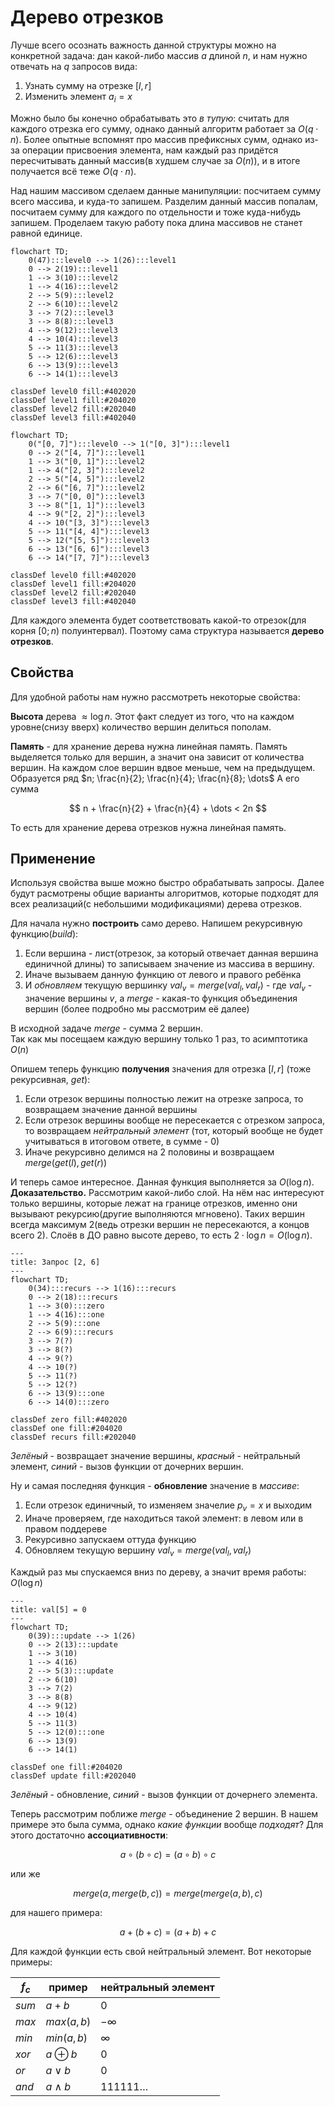 # Дерево отрезков
Лучше всего осознать важность данной структуры можно на конкретной задача: дан какой-либо массив $a$ длиной $n$, и нам нужно отвечать на $q$ запросов вида:
1. Узнать сумму на отрезке $[l, r]$
2. Изменить элемент $a_i = x$

Можно было бы конечно обрабатывать это *в тупую*: считать для каждого отрезка его сумму, однако данный алгоритм работает за $O(q \cdot n)$. Более опытные вспомнят про массив префиксных сумм, однако из-за операции присвоения элемента, нам каждый раз придётся пересчитывать данный массив(в худшем случае за $O(n)$), и в итоге получается всё теже $O(q \cdot n)$.

Над нашим массивом сделаем данные манипуляции: посчитаем сумму всего массива, и куда-то запишем. Разделим данный массив попалам, посчитаем сумму для каждого по отдельности и тоже куда-нибудь запишем. Проделаем такую работу пока длина массивов не станет равной единице. 
```mermaid
flowchart TD;
	0(47):::level0 --> 1(26):::level1
	0 --> 2(19):::level1
	1 --> 3(10):::level2
	1 --> 4(16):::level2
	2 --> 5(9):::level2
	2 --> 6(10):::level2
	3 --> 7(2):::level3
	3 --> 8(8):::level3
	4 --> 9(12):::level3
	4 --> 10(4):::level3
	5 --> 11(3):::level3
	5 --> 12(6):::level3
	6 --> 13(9):::level3
	6 --> 14(1):::level3

classDef level0 fill:#402020
classDef level1 fill:#204020
classDef level2 fill:#202040
classDef level3 fill:#402040
```
```mermaid
flowchart TD;
	0("[0, 7]"):::level0 --> 1("[0, 3]"):::level1
	0 --> 2("[4, 7]"):::level1
	1 --> 3("[0, 1]"):::level2
	1 --> 4("[2, 3]"):::level2
	2 --> 5("[4, 5]"):::level2
	2 --> 6("[6, 7]"):::level2
	3 --> 7("[0, 0]"):::level3
	3 --> 8("[1, 1]"):::level3
	4 --> 9("[2, 2]"):::level3
	4 --> 10("[3, 3]"):::level3
	5 --> 11("[4, 4]"):::level3
	5 --> 12("[5, 5]"):::level3
	6 --> 13("[6, 6]"):::level3
	6 --> 14("[7, 7]"):::level3

classDef level0 fill:#402020
classDef level1 fill:#204020
classDef level2 fill:#202040
classDef level3 fill:#402040
```
Для каждого элемента будет соответствовать какой-то отрезок(для корня $[0; n)$ полуинтервал). Поэтому сама структура называется **дерево отрезков**.

## Свойства
Для удобной работы нам нужно рассмотреть некоторые свойства:

**Высота** дерева $\approx \log{n}$. Этот факт следует из того, что на каждом уровне(снизу вверх) количество вершин делиться пополам.

**Память** - для хранение дерева нужна линейная память. Память выделяется только для вершин, а значит она зависит от количества вершин. На каждом слое вершин вдвое меньше, чем на предыдущем. Образуется ряд $n; \frac{n}{2}; \frac{n}{4}; \frac{n}{8}; \dots$ А его сумма

$$
n + \frac{n}{2} + \frac{n}{4} + \dots < 2n
$$

То есть для хранение дерева отрезков нужна линейная память.

## Применение
Используя свойства выше можно быстро обрабатывать запросы. Далее будут расмотрены общие варианты алгоритмов, которые подходят для всех реализаций(с небольшими модификациями) дерева отрезков.

Для начала нужно **построить** само дерево. Напишем рекурсивную функцию($build$):
1. Если вершина - лист(отрезок, за который отвечает данная вершина единичной длины) то записываем значение из массива в вершину.
2. Иначе вызываем данную функцию от левого и правого ребёнка
3. И *обновляем* текущую вершинку $val_v = merge(val_{l}, val_{r})$ - где $val_v$ - значение вершины $v$, а $merge$ - какая-то функция объединения вершин (более подробно мы рассмотрим её далее)

В исходной задаче $merge$ - сумма 2 вершин. \
Так как мы посещаем каждую вершину только 1 раз, то асимптотика $O(n)$

Опишем теперь функцию **получения** значения для отрезка $[l, r]$ (тоже рекурсивная, $get$):
1. Если отрезок вершины полностью лежит на отрезке запроса, то возвращаем значение данной вершины
2. Если отрезок вершины вообще не пересекается с отрезком запроса, то возвращаем *нейтральный элемент* (тот, который вообще не будет учитываться в итоговом ответе, в сумме - 0)
3. Иначе рекурсивно делимся на 2 половины и возвращаем $merge(get(l), get(r))$

И теперь самое интересное. Данная функция выполняется за $O(\log{n})$. \
**Доказательство.** Рассмотрим какой-либо слой. На нём нас интересуют только вершины, которые лежат на границе отрезков, именно они вызывают рекурсию(другие выполняются мгновено). Таких вершин всегда максимум 2(ведь отрезки вершин не пересекаются, а концов всего 2). Слоёв в ДО равно высоте дерево, то есть $2 \cdot \log{n} = O(\log{n})$.
```mermaid
---
title: Запрос [2, 6]
---
flowchart TD;
	0(34):::recurs --> 1(16):::recurs
	0 --> 2(18):::recurs
	1 --> 3(0):::zero
	1 --> 4(16):::one
	2 --> 5(9):::one
	2 --> 6(9):::recurs
	3 --> 7(?)
	3 --> 8(?)
	4 --> 9(?)
	4 --> 10(?)
	5 --> 11(?)
	5 --> 12(?)
	6 --> 13(9):::one
	6 --> 14(0):::zero

classDef zero fill:#402020
classDef one fill:#204020
classDef recurs fill:#202040
```
*Зелёный* - возвращает значение вершины, *красный* - нейтральный элемент, *синий* - вызов функции от дочерних вершин.

Ну и самая последняя функция - **обновление** значение в *массиве*:
1. Если отрезок единичный, то изменяем значелие $p_v = x$ и выходим
2. Иначе проверяем, где находиться такой элемент: в левом или в правом поддереве
3. Рекурсивно запускаем оттуда функцию
4. Обновляем текущую вершину $val_v = merge(val_l, val_r)$

Каждый раз мы спускаемся вниз по дереву, а значит время работы: $O(\log{n})$
```mermaid
---
title: val[5] = 0
---
flowchart TD;
	0(39):::update --> 1(26)
	0 --> 2(13):::update
	1 --> 3(10)
	1 --> 4(16)
	2 --> 5(3):::update
	2 --> 6(10)
	3 --> 7(2)
	3 --> 8(8)
	4 --> 9(12)
	4 --> 10(4)
	5 --> 11(3)
	5 --> 12(0):::one
	6 --> 13(9)
	6 --> 14(1)

classDef one fill:#204020
classDef update fill:#202040
```
*Зелёный* - обновление, *синий* - вызов функции от дочернего элемента.

Теперь рассмотрим поближе $merge$ - объединение 2 вершин. В нашем примере это была сумма, однако *какие функции* вообще *подходят*? Для этого достаточно **ассоциативности**:

$$
a \circ (b \circ c) = (a \circ b) \circ c
$$

или же

$$
merge(a, merge(b, c)) = merge(merge(a, b), c)
$$

для нашего примера:

$$
a + (b + c) = (a + b) + c
$$

Для каждой функции есть свой нейтральный элемент. Вот некоторые примеры:

| $f_c$ | пример       | нейтральный элемент |
| ----- | ------------ | ------------------- |
| $sum$ | $a + b$      | 0                   |
| $max$ | $max(a, b)$  | $-\infty$           |
| $min$ | $min(a, b)$  | $\infty$            |
| $xor$ | $a \oplus b$ | $0$                 |
| $or$  | $a \lor b$   | $0$                 |
| $and$ | $a \land b$  | $111111\dots$       |